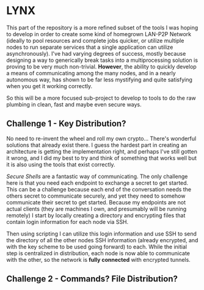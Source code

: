 # LYNX
This part of the repository is a more refined subset of the tools I was hoping to develop
in order to create some kind of homegrown LAN-P2P Network (ideally to pool resources 
and complete jobs quicker, or utilize multiple nodes to run separate services that a
single application can utilize asynchronously). I've had varying degrees of success, 
mostly because designing a way to generically break tasks into a multiprocessing solution
is proving to be very much non-trivial. **However**, the ability to quickly develop a means
of communicating among the many nodes, and in a nearly autonomous way, has shown to be far
less mystifying and quite satisfying when you get it working correctly. 

So this will be a more focused sub-project to develop to tools to do the raw plumbing in
clean, fast and maybe even secure ways. 

## Challenge 1 - Key Distribution?
No need to re-invent the wheel and roll my own crypto... There's wonderful solutions that 
already exist there. I guess the hardest part in creating an architecture is getting the
implementation right, and perhaps I've still gotten it wrong, and I did my best to try and
think of something that works well but it is also using the tools that exist correctly.

*Secure Shells* are a fantastic way of communicating. The only challenge here is that you need 
each endpoint to exchange a secret to get started. This can be a challenge because each end of
the conversation needs the others secret to communicate securely, and yet they need to somehow
communicate their secret to get started. Because my endpoints are not actual clients (they are 
machines I own, and presumably will be running remotely) I start by locally creating a directory
and encrypting files that contain login information for each node via SSH. 

Then using scripting I can utilize this login information and use SSH to send the directory of 
all the other nodes SSH information (already encrypted, and with the key scheme to be used going
forward) to each. While the initial step is centralized in distribution, each node is now able to
communicate with the other, so the network is **fully connected** with encrypted tunnels.

## Challenge 2 - Commands? File Distribution? 
 